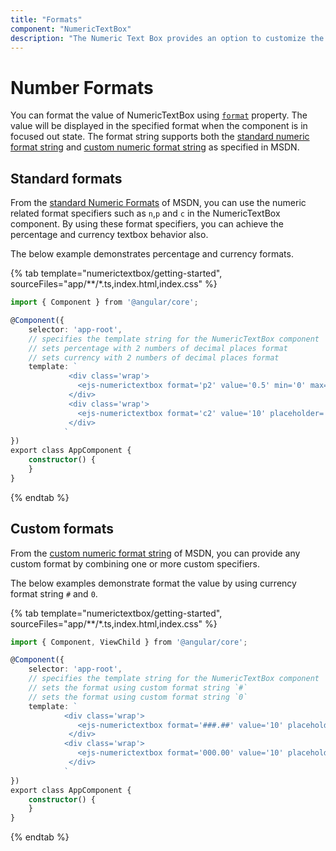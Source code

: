 ```yaml
---
title: "Formats"
component: "NumericTextBox"
description: "The Numeric Text Box provides an option to customize the display format of the numeric value using the format property"
---
```


# Number Formats

You can format the value of NumericTextBox using [`format`](../api/numerictextbox#format) property.
The value will be displayed in the specified format when the component is in focused out state. The format string
supports both the [standard numeric format string](https://msdn.microsoft.com/en-us/library/dwhawy9k.aspx)
and [custom numeric format string](https://msdn.microsoft.com/en-us/library/0c899ak8.aspx) as
specified in MSDN.

## Standard formats

From the [standard Numeric Formats](https://msdn.microsoft.com/en-us/library/dwhawy9k.aspx) of MSDN, you can use the numeric related
format specifiers such as `n`,`p` and `c` in the NumericTextBox component. By using these format specifiers, you can achieve the percentage
and currency textbox behavior also.

The below example demonstrates percentage and currency formats.

{% tab template="numerictextbox/getting-started", sourceFiles="app/**/*.ts,index.html,index.css" %}

```typescript
import { Component } from '@angular/core';

@Component({
    selector: 'app-root',
    // specifies the template string for the NumericTextBox component
    // sets percentage with 2 numbers of decimal places format
    // sets currency with 2 numbers of decimal places format
    template: `
             <div class='wrap'>
               <ejs-numerictextbox format='p2' value='0.5' min='0' max='1' step='0.01' placeholder='Percentage format' floatLabelType= 'Auto'></ejs-numerictextbox>
             </div>
             <div class='wrap'>
               <ejs-numerictextbox format='c2' value='10' placeholder='Currency format' floatLabelType= 'Auto'></ejs-numerictextbox>
             </div>
            `
})
export class AppComponent {
    constructor() {
    }
}
```

{% endtab %}

## Custom formats

From the [custom numeric format string](https://msdn.microsoft.com/en-us/library/0c899ak8.aspx) of MSDN, you can provide any custom format by
combining one or more custom specifiers.

The below examples demonstrate format the value by using currency format string `#` and `0`.

{% tab template="numerictextbox/getting-started", sourceFiles="app/**/*.ts,index.html,index.css" %}

```typescript
import { Component, ViewChild } from '@angular/core';

@Component({
    selector: 'app-root',
    // specifies the template string for the NumericTextBox component
    // sets the format using custom format string `#`
    // sets the format using custom format string `0`
    template: `
            <div class='wrap'>
               <ejs-numerictextbox format='###.##' value='10' placeholder='Custom format string #' floatLabelType= 'Auto'></ejs-numerictextbox>
             </div>
            <div class='wrap'>
               <ejs-numerictextbox format='000.00' value='10' placeholder='Custom format string 0' floatLabelType= 'Auto'></ejs-numerictextbox>
             </div>
            `
})
export class AppComponent {
    constructor() {
    }
}
```

{% endtab %}